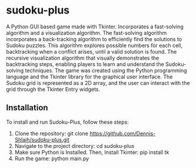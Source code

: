 # sudoku-plus
A Python GUI based game made with Tkinter. Incorporates a fast-solving algorithm and a visualization algorithm. The fast-solving algorithm incorporates a back-tracking algorithm to efficiently find the solutions to Sudoku puzzles. This algorithm explores possible numbers for each cell, backtracking when a conflict arises, until a valid solution is found. The recursive visualization algorithm that visually demonstrates the backtracking steps, enabling players to learn and understand the Sudoku-solving techniques. The game was created using the Python programming language and the Tkinter library for the graphical user interface. The Sudoku grid is represented as a 2D array, and the user can interact with the grid through the Tkinter Entry widgets.

## Installation

To install and run Sudoku-Plus, follow these steps:
1. Clone the repository:
   git clone https://github.com/Dennis-Shlaih/sudoku-plus.git
2. Navigate to the project directory:
   cd sudoku-plus
3. Make sure Python is Installed. Then, Install Tkinter:
   pip install tk
4. Run the game:
   python main.py


